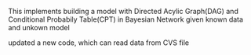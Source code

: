 This implements building a model with Directed Acylic Graph(DAG) and Conditional Probabily Table(CPT) in Bayesian Network given known data and unkown model


updated a new code, which can read data from CVS file